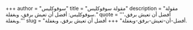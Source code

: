 +++
author = "سوفوكليس"
title = "مقولة سوفوكليس"
description = "مقولة سوفوكليس: أفضل أن تعيش برفق، وبغفلة."
quote = '''أفضل أن تعيش برفق، وبغفلة.''' 
slug = "أفضل-أن-تعيش-برفق-وبغفلة"
+++
أفضل أن تعيش برفق، وبغفلة.
